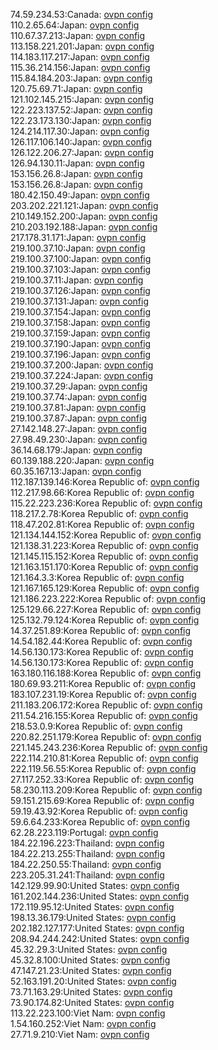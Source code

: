 74.59.234.53:Canada: [ovpn config](vpn/74_59_234_53.ovpn)  
110.2.65.64:Japan: [ovpn config](vpn/110_2_65_64.ovpn)  
110.67.37.213:Japan: [ovpn config](vpn/110_67_37_213.ovpn)  
113.158.221.201:Japan: [ovpn config](vpn/113_158_221_201.ovpn)  
114.183.117.217:Japan: [ovpn config](vpn/114_183_117_217.ovpn)  
115.36.214.156:Japan: [ovpn config](vpn/115_36_214_156.ovpn)  
115.84.184.203:Japan: [ovpn config](vpn/115_84_184_203.ovpn)  
120.75.69.71:Japan: [ovpn config](vpn/120_75_69_71.ovpn)  
121.102.145.215:Japan: [ovpn config](vpn/121_102_145_215.ovpn)  
122.223.137.52:Japan: [ovpn config](vpn/122_223_137_52.ovpn)  
122.23.173.130:Japan: [ovpn config](vpn/122_23_173_130.ovpn)  
124.214.117.30:Japan: [ovpn config](vpn/124_214_117_30.ovpn)  
126.117.106.140:Japan: [ovpn config](vpn/126_117_106_140.ovpn)  
126.122.206.27:Japan: [ovpn config](vpn/126_122_206_27.ovpn)  
126.94.130.11:Japan: [ovpn config](vpn/126_94_130_11.ovpn)  
153.156.26.8:Japan: [ovpn config](vpn/153_156_26_8.ovpn)  
153.156.26.8:Japan: [ovpn config](vpn/153_156_26_8.ovpn)  
180.42.150.49:Japan: [ovpn config](vpn/180_42_150_49.ovpn)  
203.202.221.121:Japan: [ovpn config](vpn/203_202_221_121.ovpn)  
210.149.152.200:Japan: [ovpn config](vpn/210_149_152_200.ovpn)  
210.203.192.188:Japan: [ovpn config](vpn/210_203_192_188.ovpn)  
217.178.31.171:Japan: [ovpn config](vpn/217_178_31_171.ovpn)  
219.100.37.10:Japan: [ovpn config](vpn/219_100_37_10.ovpn)  
219.100.37.100:Japan: [ovpn config](vpn/219_100_37_100.ovpn)  
219.100.37.103:Japan: [ovpn config](vpn/219_100_37_103.ovpn)  
219.100.37.11:Japan: [ovpn config](vpn/219_100_37_11.ovpn)  
219.100.37.126:Japan: [ovpn config](vpn/219_100_37_126.ovpn)  
219.100.37.131:Japan: [ovpn config](vpn/219_100_37_131.ovpn)  
219.100.37.154:Japan: [ovpn config](vpn/219_100_37_154.ovpn)  
219.100.37.158:Japan: [ovpn config](vpn/219_100_37_158.ovpn)  
219.100.37.159:Japan: [ovpn config](vpn/219_100_37_159.ovpn)  
219.100.37.190:Japan: [ovpn config](vpn/219_100_37_190.ovpn)  
219.100.37.196:Japan: [ovpn config](vpn/219_100_37_196.ovpn)  
219.100.37.200:Japan: [ovpn config](vpn/219_100_37_200.ovpn)  
219.100.37.224:Japan: [ovpn config](vpn/219_100_37_224.ovpn)  
219.100.37.29:Japan: [ovpn config](vpn/219_100_37_29.ovpn)  
219.100.37.74:Japan: [ovpn config](vpn/219_100_37_74.ovpn)  
219.100.37.81:Japan: [ovpn config](vpn/219_100_37_81.ovpn)  
219.100.37.87:Japan: [ovpn config](vpn/219_100_37_87.ovpn)  
27.142.148.27:Japan: [ovpn config](vpn/27_142_148_27.ovpn)  
27.98.49.230:Japan: [ovpn config](vpn/27_98_49_230.ovpn)  
36.14.68.179:Japan: [ovpn config](vpn/36_14_68_179.ovpn)  
60.139.188.220:Japan: [ovpn config](vpn/60_139_188_220.ovpn)  
60.35.167.13:Japan: [ovpn config](vpn/60_35_167_13.ovpn)  
112.187.139.146:Korea Republic of: [ovpn config](vpn/112_187_139_146.ovpn)  
112.217.98.66:Korea Republic of: [ovpn config](vpn/112_217_98_66.ovpn)  
115.22.223.236:Korea Republic of: [ovpn config](vpn/115_22_223_236.ovpn)  
118.217.2.78:Korea Republic of: [ovpn config](vpn/118_217_2_78.ovpn)  
118.47.202.81:Korea Republic of: [ovpn config](vpn/118_47_202_81.ovpn)  
121.134.144.152:Korea Republic of: [ovpn config](vpn/121_134_144_152.ovpn)  
121.138.31.223:Korea Republic of: [ovpn config](vpn/121_138_31_223.ovpn)  
121.145.115.152:Korea Republic of: [ovpn config](vpn/121_145_115_152.ovpn)  
121.163.151.170:Korea Republic of: [ovpn config](vpn/121_163_151_170.ovpn)  
121.164.3.3:Korea Republic of: [ovpn config](vpn/121_164_3_3.ovpn)  
121.167.165.129:Korea Republic of: [ovpn config](vpn/121_167_165_129.ovpn)  
121.186.223.222:Korea Republic of: [ovpn config](vpn/121_186_223_222.ovpn)  
125.129.66.227:Korea Republic of: [ovpn config](vpn/125_129_66_227.ovpn)  
125.132.79.124:Korea Republic of: [ovpn config](vpn/125_132_79_124.ovpn)  
14.37.251.89:Korea Republic of: [ovpn config](vpn/14_37_251_89.ovpn)  
14.54.182.44:Korea Republic of: [ovpn config](vpn/14_54_182_44.ovpn)  
14.56.130.173:Korea Republic of: [ovpn config](vpn/14_56_130_173.ovpn)  
14.56.130.173:Korea Republic of: [ovpn config](vpn/14_56_130_173.ovpn)  
163.180.116.188:Korea Republic of: [ovpn config](vpn/163_180_116_188.ovpn)  
180.69.93.211:Korea Republic of: [ovpn config](vpn/180_69_93_211.ovpn)  
183.107.231.19:Korea Republic of: [ovpn config](vpn/183_107_231_19.ovpn)  
211.183.206.172:Korea Republic of: [ovpn config](vpn/211_183_206_172.ovpn)  
211.54.216.155:Korea Republic of: [ovpn config](vpn/211_54_216_155.ovpn)  
218.53.0.9:Korea Republic of: [ovpn config](vpn/218_53_0_9.ovpn)  
220.82.251.179:Korea Republic of: [ovpn config](vpn/220_82_251_179.ovpn)  
221.145.243.236:Korea Republic of: [ovpn config](vpn/221_145_243_236.ovpn)  
222.114.210.81:Korea Republic of: [ovpn config](vpn/222_114_210_81.ovpn)  
222.119.56.55:Korea Republic of: [ovpn config](vpn/222_119_56_55.ovpn)  
27.117.252.33:Korea Republic of: [ovpn config](vpn/27_117_252_33.ovpn)  
58.230.113.209:Korea Republic of: [ovpn config](vpn/58_230_113_209.ovpn)  
59.151.215.69:Korea Republic of: [ovpn config](vpn/59_151_215_69.ovpn)  
59.19.43.92:Korea Republic of: [ovpn config](vpn/59_19_43_92.ovpn)  
59.6.64.233:Korea Republic of: [ovpn config](vpn/59_6_64_233.ovpn)  
62.28.223.119:Portugal: [ovpn config](vpn/62_28_223_119.ovpn)  
184.22.196.223:Thailand: [ovpn config](vpn/184_22_196_223.ovpn)  
184.22.213.255:Thailand: [ovpn config](vpn/184_22_213_255.ovpn)  
184.22.250.55:Thailand: [ovpn config](vpn/184_22_250_55.ovpn)  
223.205.31.241:Thailand: [ovpn config](vpn/223_205_31_241.ovpn)  
142.129.99.90:United States: [ovpn config](vpn/142_129_99_90.ovpn)  
161.202.144.236:United States: [ovpn config](vpn/161_202_144_236.ovpn)  
172.119.95.12:United States: [ovpn config](vpn/172_119_95_12.ovpn)  
198.13.36.179:United States: [ovpn config](vpn/198_13_36_179.ovpn)  
202.182.127.177:United States: [ovpn config](vpn/202_182_127_177.ovpn)  
208.94.244.242:United States: [ovpn config](vpn/208_94_244_242.ovpn)  
45.32.29.3:United States: [ovpn config](vpn/45_32_29_3.ovpn)  
45.32.8.100:United States: [ovpn config](vpn/45_32_8_100.ovpn)  
47.147.21.23:United States: [ovpn config](vpn/47_147_21_23.ovpn)  
52.163.191.20:United States: [ovpn config](vpn/52_163_191_20.ovpn)  
73.71.163.29:United States: [ovpn config](vpn/73_71_163_29.ovpn)  
73.90.174.82:United States: [ovpn config](vpn/73_90_174_82.ovpn)  
113.22.223.100:Viet Nam: [ovpn config](vpn/113_22_223_100.ovpn)  
1.54.160.252:Viet Nam: [ovpn config](vpn/1_54_160_252.ovpn)  
27.71.9.210:Viet Nam: [ovpn config](vpn/27_71_9_210.ovpn)  
